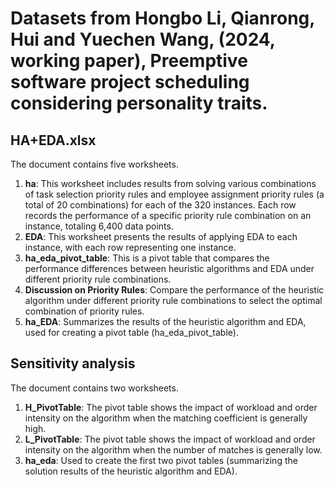 # Datasets from Hongbo Li, Qianrong, Hui and Yuechen Wang, (2024, working paper), Preemptive software project scheduling considering personality traits.
## HA+EDA.xlsx
The document contains five worksheets.
1. **ha**: This worksheet includes results from solving various combinations of task selection priority rules and employee assignment priority rules (a total of 20 combinations) for each of the 320 instances. Each row records the performance of a specific priority rule combination on an instance, totaling 6,400 data points.
2. **EDA**: This worksheet presents the results of applying EDA to each instance, with each row representing one instance.
3. **ha_eda_pivot_table**: This is a pivot table that compares the performance differences between heuristic algorithms and EDA under different priority rule combinations.
4. **Discussion on Priority Rules**: Compare the performance of the heuristic algorithm under different priority rule combinations to select the optimal combination of priority rules.
5. **ha_EDA**: Summarizes the results of the heuristic algorithm and EDA, used for creating a pivot table (ha_eda_pivot_table).

## Sensitivity analysis
The document contains two worksheets.
1. **H_PivotTable**: The pivot table shows the impact of workload and order intensity on the algorithm when the matching coefficient is generally high.
2. **L_PivotTable**: The pivot table shows the impact of workload and order intensity on the algorithm when the number of matches is generally low.
3. **ha_eda**: Used to create the first two pivot tables (summarizing the solution results of the heuristic algorithm and EDA).
